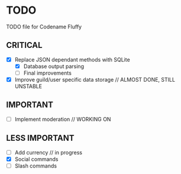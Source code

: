 # TODO

TODO file for Codename Fluffy

## CRITICAL

- [X] Replace JSON dependant methods with SQLite
  - [X] Database output parsing
  - [ ] Final improvements
- [X] Improve guild/user specific data storage // ALMOST DONE, STILL UNSTABLE

## IMPORTANT

- [ ] Implement moderation // WORKING ON

## LESS IMPORTANT

- [ ] Add currency // in progress
- [X] Social commands
- [ ] Slash commands
